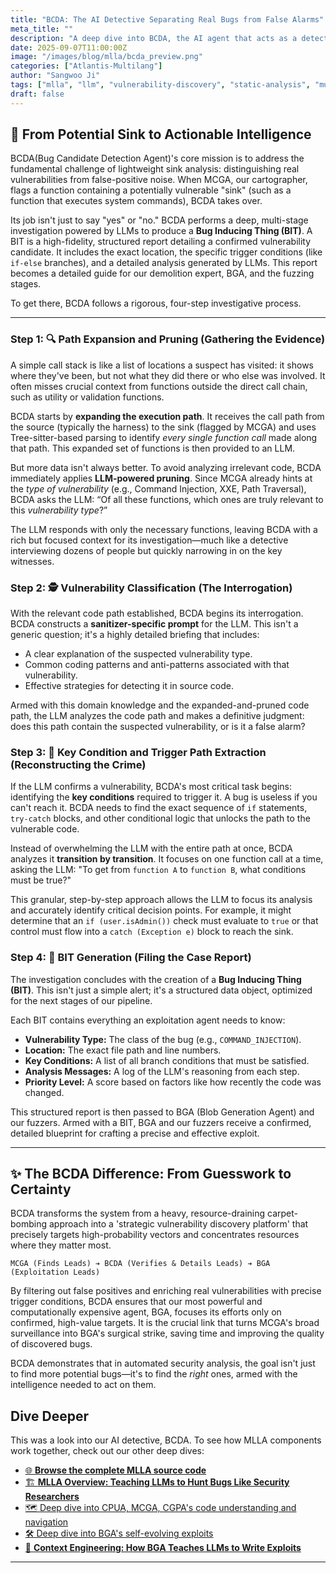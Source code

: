 ```yaml
---
title: "BCDA: The AI Detective Separating Real Bugs from False Alarms"
meta_title: ""
description: "A deep dive into BCDA, the AI agent that acts as a detective, analyzing potential vulnerability paths to distinguish genuine threats from false positives and creating detailed bug reports for exploitation."
date: 2025-09-07T11:00:00Z
image: "/images/blog/mlla/bcda_preview.png"
categories: ["Atlantis-Multilang"]
author: "Sangwoo Ji"
tags: ["mlla", "llm", "vulnerability-discovery", "static-analysis", "multi-agent", "bcda"]
draft: false
---
```



## 🎯 From Potential Sink to Actionable Intelligence

BCDA(Bug Candidate Detection Agent)'s core mission is to address the fundamental challenge of lightweight sink analysis: distinguishing real vulnerabilities from false-positive noise.
When MCGA, our cartographer, flags a function containing a potentially vulnerable "sink" (such as a function that executes system commands), BCDA takes over.

Its job isn't just to say "yes" or "no."
BCDA performs a deep, multi-stage investigation powered by LLMs to produce a **Bug Inducing Thing (BIT)**.
A BIT is a high-fidelity, structured report detailing a confirmed vulnerability candidate.
It includes the exact location, the specific trigger conditions (like `if-else` branches), and a detailed analysis generated by LLMs.
This report becomes a detailed guide for our demolition expert, BGA, and the fuzzing stages.

To get there, BCDA follows a rigorous, four-step investigative process.

---

### Step 1: 🔍 Path Expansion and Pruning (Gathering the Evidence)

A simple call stack is like a list of locations a suspect has visited: it shows where they've been, but not what they did there or who else was involved.
It often misses crucial context from functions outside the direct call chain, such as utility or validation functions.

BCDA starts by **expanding the execution path**.
It receives the call path from the source (typically the harness) to the sink (flagged by MCGA) and uses Tree-sitter-based parsing to identify *every single function call* made along that path.
This expanded set of functions is then provided to an LLM.

But more data isn't always better.
To avoid analyzing irrelevant code, BCDA immediately applies **LLM-powered pruning**.
Since MCGA already hints at the *type of vulnerability* (e.g., Command Injection, XXE, Path Traversal), BCDA asks the LLM: “Of all these functions, which ones are truly relevant to this *vulnerability type*?”

The LLM responds with only the necessary functions, leaving BCDA with a rich but focused context for its investigation—much like a detective interviewing dozens of people but quickly narrowing in on the key witnesses.

### Step 2: 🕵️ Vulnerability Classification (The Interrogation)

With the relevant code path established, BCDA begins its interrogation.
BCDA constructs a **sanitizer-specific prompt** for the LLM.
This isn't a generic question; it's a highly detailed briefing that includes:
* A clear explanation of the suspected vulnerability type.
* Common coding patterns and anti-patterns associated with that vulnerability.
* Effective strategies for detecting it in source code.

Armed with this domain knowledge and the expanded-and-pruned code path, the LLM analyzes the code path and makes a definitive judgment: does this path contain the suspected vulnerability, or is it a false alarm?

### Step 3: 🔑 Key Condition and Trigger Path Extraction (Reconstructing the Crime)

If the LLM confirms a vulnerability, BCDA's most critical task begins: identifying the **key conditions** required to trigger it.
A bug is useless if you can't reach it.
BCDA needs to find the exact sequence of `if` statements, `try-catch` blocks, and other conditional logic that unlocks the path to the vulnerable code.

Instead of overwhelming the LLM with the entire path at once, BCDA analyzes it **transition by transition**.
It focuses on one function call at a time, asking the LLM: "To get from `function A` to `function B`, what conditions must be true?"

This granular, step-by-step approach allows the LLM to focus its analysis and accurately identify critical decision points.
For example, it might determine that an `if (user.isAdmin())` check must evaluate to `true` or that control must flow into a `catch (Exception e)` block to reach the sink.

### Step 4: 📝 BIT Generation (Filing the Case Report)

The investigation concludes with the creation of a **Bug Inducing Thing (BIT)**.
This isn't just a simple alert; it's a structured data object, optimized for the next stages of our pipeline.

Each BIT contains everything an exploitation agent needs to know:
* **Vulnerability Type:** The class of the bug (e.g., `COMMAND_INJECTION`).
* **Location:** The exact file path and line numbers.
* **Key Conditions:** A list of all branch conditions that must be satisfied.
* **Analysis Messages:** A log of the LLM's reasoning from each step.
* **Priority Level:** A score based on factors like how recently the code was changed.

This structured report is then passed to BGA (Blob Generation Agent) and our fuzzers.
Armed with a BIT, BGA and our fuzzers receive a confirmed, detailed blueprint for crafting a precise and effective exploit.

---

## ✨ The BCDA Difference: From Guesswork to Certainty

BCDA transforms the system from a heavy, resource-draining carpet-bombing approach into a 'strategic vulnerability discovery platform' that precisely targets high-probability vectors and concentrates resources where they matter most.

`MCGA (Finds Leads) ➔ BCDA (Verifies & Details Leads) ➔ BGA (Exploitation Leads)`

By filtering out false positives and enriching real vulnerabilities with precise trigger conditions, BCDA ensures that our most powerful and computationally expensive agent, BGA, focuses its efforts only on confirmed, high-value targets.
It is the crucial link that turns MCGA's broad surveillance into BGA's surgical strike, saving time and improving the quality of discovered bugs.

BCDA demonstrates that in automated security analysis, the goal isn't just to find more potential bugs—it's to find the *right* ones, armed with the intelligence needed to act on them.

## Dive Deeper

This was a look into our AI detective, BCDA.
To see how MLLA components work together, check out our other deep dives:

- [🌐 **Browse the complete MLLA source code**](https://github.com/Team-Atlanta/aixcc-afc-atlantis/tree/main/example-crs-webservice/crs-multilang/blob-gen/multilang-llm-agent)
- [🏗️ **MLLA Overview: Teaching LLMs to Hunt Bugs Like Security Researchers**](https://team-atlanta.github.io/blog/post-mlla-overview/)
- [🗺️ Deep dive into CPUA, MCGA, CGPA's code understanding and navigation](https://team-atlanta.github.io/blog/post-mlla-disc-agents/)
- [🛠️ Deep dive into BGA's self-evolving exploits](https://team-atlanta.github.io/blog/post-mlla-bga/)
- [🧠 **Context Engineering: How BGA Teaches LLMs to Write Exploits**](https://team-atlanta.github.io/blog/post-context-engineering/)

---
